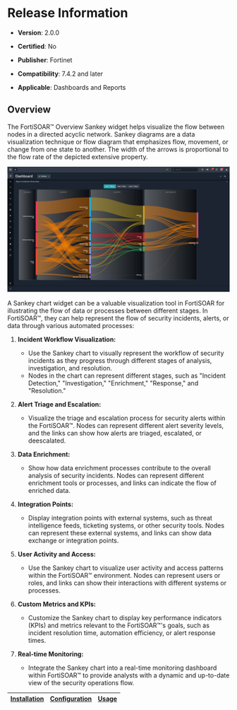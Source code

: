 # Release Information

- **Version**: 2.0.0

- **Certified**: No

- **Publisher**: Fortinet  

- **Compatibility**: 7.4.2 and later

- **Applicable**: Dashboards and Reports

## Overview

The FortiSOAR&trade; Overview Sankey widget helps visualize the flow between nodes in a directed acyclic network. Sankey diagrams are a data visualization technique or flow diagram that emphasizes flow, movement, or change from one state to another. The width of the arrows is proportional to the flow rate of the depicted extensive property.

![A dashboard with a Sankey chart](./docs/res/sankey-with-custom-data.png)

A Sankey chart widget can be a valuable visualization tool in FortiSOAR for illustrating the flow of data or processes between different stages. In FortiSOAR&trade;, they can help represent the flow of security incidents, alerts, or data through various automated processes:

1. **Incident Workflow Visualization:**
   - Use the Sankey chart to visually represent the workflow of security incidents as they progress through different stages of analysis, investigation, and resolution.
   - Nodes in the chart can represent different stages, such as "Incident Detection," "Investigation," "Enrichment," "Response," and "Resolution."

2. **Alert Triage and Escalation:**
   - Visualize the triage and escalation process for security alerts within the FortiSOAR&trade;. Nodes can represent different alert severity levels, and the links can show how alerts are triaged, escalated, or deescalated.

4. **Data Enrichment:**
   - Show how data enrichment processes contribute to the overall analysis of security incidents. Nodes can represent different enrichment tools or processes, and links can indicate the flow of enriched data.

5. **Integration Points:**
   - Display integration points with external systems, such as threat intelligence feeds, ticketing systems, or other security tools. Nodes can represent these external systems, and links can show data exchange or integration points.

6. **User Activity and Access:**
   - Use the Sankey chart to visualize user activity and access patterns within the FortiSOAR&trade; environment. Nodes can represent users or roles, and links can show their interactions with different systems or processes.

7. **Custom Metrics and KPIs:**
   - Customize the Sankey chart to display key performance indicators (KPIs) and metrics relevant to the FortiSOAR&trade;'s goals, such as incident resolution time, automation efficiency, or alert response times.

8. **Real-time Monitoring:**
   - Integrate the Sankey chart into a real-time monitoring dashboard within FortiSOAR&trade; to provide analysts with a dynamic and up-to-date view of the security operations flow.

| [Installation](./docs/setup.md#installation) | [Configuration](./docs/setup.md#configuration) | [Usage](./docs/usage.md) |
|----------------------------------------------|------------------------------------------------|--------------------------|
